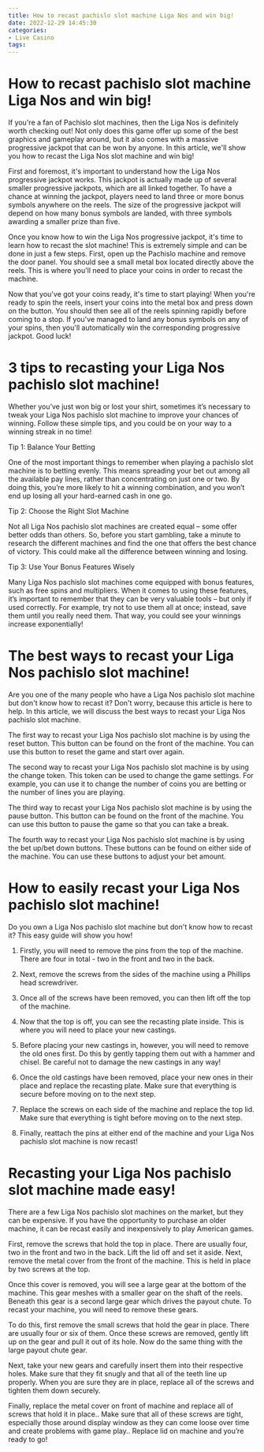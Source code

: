 ```yaml
---
title: How to recast pachislo slot machine Liga Nos and win big!
date: 2022-12-29 14:45:30
categories:
- Live Casino
tags:
---
```



#  How to recast pachislo slot machine Liga Nos and win big!

If you're a fan of Pachislo slot machines, then the Liga Nos is definitely worth checking out! Not only does this game offer up some of the best graphics and gameplay around, but it also comes with a massive progressive jackpot that can be won by anyone. In this article, we'll show you how to recast the Liga Nos slot machine and win big!

First and foremost, it's important to understand how the Liga Nos progressive jackpot works. This jackpot is actually made up of several smaller progressive jackpots, which are all linked together. To have a chance at winning the jackpot, players need to land three or more bonus symbols anywhere on the reels. The size of the progressive jackpot will depend on how many bonus symbols are landed, with three symbols awarding a smaller prize than five.

Once you know how to win the Liga Nos progressive jackpot, it's time to learn how to recast the slot machine! This is extremely simple and can be done in just a few steps. First, open up the Pachislo machine and remove the door panel. You should see a small metal box located directly above the reels. This is where you'll need to place your coins in order to recast the machine.

Now that you've got your coins ready, it's time to start playing! When you're ready to spin the reels, insert your coins into the metal box and press down on the button. You should then see all of the reels spinning rapidly before coming to a stop. If you've managed to land any bonus symbols on any of your spins, then you'll automatically win the corresponding progressive jackpot. Good luck!

#  3 tips to recasting your Liga Nos pachislo slot machine!

Whether you’ve just won big or lost your shirt, sometimes it’s necessary to tweak your Liga Nos pachislo slot machine to improve your chances of winning. Follow these simple tips, and you could be on your way to a winning streak in no time!

Tip 1: Balance Your Betting

One of the most important things to remember when playing a pachislo slot machine is to betting evenly. This means spreading your bet out among all the available pay lines, rather than concentrating on just one or two. By doing this, you’re more likely to hit a winning combination, and you won’t end up losing all your hard-earned cash in one go.

Tip 2: Choose the Right Slot Machine

Not all Liga Nos pachislo slot machines are created equal – some offer better odds than others. So, before you start gambling, take a minute to research the different machines and find the one that offers the best chance of victory. This could make all the difference between winning and losing.

Tip 3: Use Your Bonus Features Wisely

Many Liga Nos pachislo slot machines come equipped with bonus features, such as free spins and multipliers. When it comes to using these features, it’s important to remember that they can be very valuable tools – but only if used correctly. For example, try not to use them all at once; instead, save them until you really need them. That way, you could see your winnings increase exponentially!

#  The best ways to recast your Liga Nos pachislo slot machine!

Are you one of the many people who have a Liga Nos pachislo slot machine but don't know how to recast it? Don't worry, because this article is here to help. In this article, we will discuss the best ways to recast your Liga Nos pachislo slot machine.

The first way to recast your Liga Nos pachislo slot machine is by using the reset button. This button can be found on the front of the machine. You can use this button to reset the game and start over again.

The second way to recast your Liga Nos pachislo slot machine is by using the change token. This token can be used to change the game settings. For example, you can use it to change the number of coins you are betting or the number of lines you are playing.

The third way to recast your Liga Nos pachislo slot machine is by using the pause button. This button can be found on the front of the machine. You can use this button to pause the game so that you can take a break.

The fourth way to recast your Liga Nos pachislo slot machine is by using the bet up/bet down buttons. These buttons can be found on either side of the machine. You can use these buttons to adjust your bet amount.

#  How to easily recast your Liga Nos pachislo slot machine!

Do you own a Liga Nos pachislo slot machine but don't know how to recast it? This easy guide will show you how!

1. Firstly, you will need to remove the pins from the top of the machine. There are four in total - two in the front and two in the back.

2. Next, remove the screws from the sides of the machine using a Phillips head screwdriver.

3. Once all of the screws have been removed, you can then lift off the top of the machine.

4. Now that the top is off, you can see the recasting plate inside. This is where you will need to place your new castings.

5. Before placing your new castings in, however, you will need to remove the old ones first. Do this by gently tapping them out with a hammer and chisel. Be careful not to damage the new castings in any way!

6. Once the old castings have been removed, place your new ones in their place and replace the recasting plate. Make sure that everything is secure before moving on to the next step.

7. Replace the screws on each side of the machine and replace the top lid. Make sure that everything is tight before moving on to the next step.

8. Finally, reattach the pins at either end of the machine and your Liga Nos pachislo slot machine is now recast!

#  Recasting your Liga Nos pachislo slot machine made easy!

There are a few Liga Nos pachislo slot machines on the market, but they can be expensive. If you have the opportunity to purchase an older machine, it can be recast easily and inexpensively to play American games.

First, remove the screws that hold the top in place. There are usually four, two in the front and two in the back. Lift the lid off and set it aside. Next, remove the metal cover from the front of the machine. This is held in place by two screws at the top.

Once this cover is removed, you will see a large gear at the bottom of the machine. This gear meshes with a smaller gear on the shaft of the reels. Beneath this gear is a second large gear which drives the payout chute. To recast your machine, you will need to remove these gears.

To do this, first remove the small screws that hold the gear in place. There are usually four or six of them. Once these screws are removed, gently lift up on the gear and pull it out of its hole. Now do the same thing with the large payout chute gear.

Next, take your new gears and carefully insert them into their respective holes. Make sure that they fit snugly and that all of the teeth line up properly. When you are sure they are in place, replace all of the screws and tighten them down securely.

Finally, replace the metal cover on front of machine and replace all of screws that hold it in place.. Make sure that all of these screws are tight, especially those around display window as they can come loose over time and create problems with game play.. Replace lid on machine and you’re ready to go!